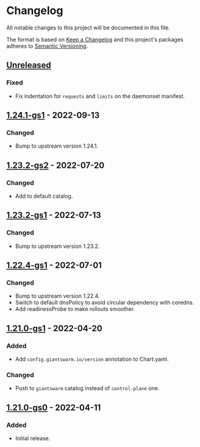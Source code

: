 # Changelog

All notable changes to this project will be documented in this file.

The format is based on [Keep a Changelog](http://keepachangelog.com/en/1.0.0/)
and this project's packages adheres to [Semantic Versioning](http://semver.org/spec/v2.0.0.html).

## [Unreleased]

### Fixed

- Fix indentation for `requests` and `limits` on the daemonset manifest.

## [1.24.1-gs1] - 2022-09-13

### Changed

- Bump to upstream version 1.24.1.

## [1.23.2-gs2] - 2022-07-20

### Changed

- Add to default catalog.

## [1.23.2-gs1] - 2022-07-13

### Changed

- Bump to upstream version 1.23.2.

## [1.22.4-gs1] - 2022-07-01

### Changed

- Bump to upstream version 1.22.4.
- Switch to default dnsPolicy to avoid circular dependency with coredns.
- Add readinessProbe to make rollouts smoother.

## [1.21.0-gs1] - 2022-04-20

### Added

- Add `config.giantswarm.io/version` annotation to Chart.yaml.

### Changed

- Push to `giantswarm` catalog instead of `control-plane` one.

## [1.21.0-gs0] - 2022-04-11

### Added

- Initial release.

[Unreleased]: https://github.com/giantswarm/aws-cloud-controller-manager-app/compare/v1.24.1-gs1...HEAD
[1.24.1-gs1]: https://github.com/giantswarm/aws-cloud-controller-manager-app/compare/v1.23.2-gs2...v1.24.1-gs1
[1.23.2-gs2]: https://github.com/giantswarm/aws-cloud-controller-manager-app/compare/v1.23.2-gs1...v1.23.2-gs2
[1.23.2-gs1]: https://github.com/giantswarm/aws-cloud-controller-manager-app/compare/v1.22.4-gs1...v1.23.2-gs1
[1.22.4-gs1]: https://github.com/giantswarm/aws-cloud-controller-manager-app/compare/v1.21.0-gs1...v1.22.4-gs1
[1.21.0-gs1]: https://github.com/giantswarm/aws-cloud-controller-manager-app/compare/v1.21.0-gs0...v1.21.0-gs1
[1.21.0-gs0]: https://github.com/giantswarm/aws-cloud-controller-manager-app/compare/v0.0.0...v1.21.0-gs0
